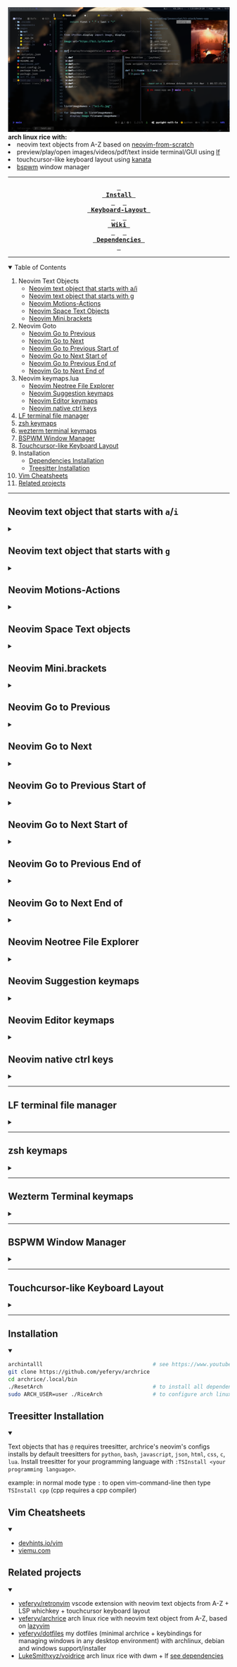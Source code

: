 <div align="center">
    <img src="screenshot.png" alt="screenshot">
    <div align="left">
    <b> arch linux rice with: </b>
    <li> neovim text objects from A-Z based on <a href="https://github.com/LunarVim/Neovim-from-scratch">neovim-from-scratch</a> </li>
    <li> preview/play/open images/videos/pdf/text inside terminal/GUI using <a href="https://github.com/gokcehan/lf">lf</a> </li>
    <li> touchcursor-like keyboard layout using <a href="https://github.com/jtroo/kanata">kanata</a> </li>
    <li> <a href="https://github.com/baskerville/bspwm">bspwm</a> window manager </li>
    </div>

---

**[<kbd> <br> Install <br> </kbd>][Install]** 
**[<kbd> <br> Keyboard-Layout <br> </kbd>][Keyboard-Layout]** 
**[<kbd> <br> Wiki <br> </kbd>][Wiki]** 
**[<kbd> <br> Dependencies <br> </kbd>][Dependencies]**

[Install]: #installation
[Keyboard-Layout]: #touchcursor-like-keyboard-layout
[Wiki]: https://github.com/YeferYV/archrice/wiki
[Dependencies]: https://github.com/YeferYV/archrice/wiki/dependencies

</div>

---

<details open><summary>Table of Contents</summary>

1. Neovim Text Objects
   - [Neovim text object that starts with a/i](#neovim-text-object-that-starts-with-ai)
   - [Neovim text object that starts with g](#neovim-text-object-that-starts-with-g)
   - [Neovim Motions-Actions](#neovim-motions-actions)
   - [Neovim Space Text Objects](#neovim-space-keymaps)
   - [Neovim Mini.brackets](#neovim-minibrackets)
2. Neovim Goto
   - [Neovim Go to Previous](#neovim-go-to-previous)
   - [Neovim Go to Next](#neovim-go-to-next)
   - [Neovim Go to Previous Start of](#neovim-go-to-previous-start-of)
   - [Neovim Go to Next Start of](#neovim-go-to-next-start-of)
   - [Neovim Go to Previous End of](#neovim-go-to-previous-end-of)
   - [Neovim Go to Next End of](#neovim-go-to-next-end-of)
3. Neovim keymaps.lua
   - [Neovim Neotree File Explorer](#neovim-neotree-file-explorer)
   - [Neovim Suggestion keymaps](#neovim-suggestion-keymaps)
   - [Neovim Editor keymaps](#neovim-editor-keymaps)
   - [Neovim native ctrl keys](#neovim-native-ctrl-keys)
4. [LF terminal file manager](#lf-terminal-file-manager)
5. [zsh keymaps](#zsh-keymaps)
6. [wezterm terminal keymaps](#wezterm-terminal-keymaps)
7. [BSPWM Window Manager](#bspwm-window-manager)
8. [Touchcursor-like Keyboard Layout](#touchcursor-like-keyboard-layout)
9. Installation
   - [Dependencies Installation](#dependencies-installation)
   - [Treesitter Installation](#treesitter-installation)
10. [Vim Cheatsheets](#vim-cheatsheets)
11. [Related projects](#related-projects)

</details>

---

## Neovim text object that starts with `a`/`i`

<details><summary></summary>

|          default keymaps           | repeater key | finds and autojumps? | textobject             | description                                                                               | inner / outer                                                                 |
| :--------------------------------: | :----------: | :------------------: | :--------------------- | :---------------------------------------------------------------------------------------- | :---------------------------------------------------------------------------- |
|             `ia`, `aa`             |     `.`      |         yes          | \_function_args        | whole argument/parameter of a function                                                    | outer includes braces                                                         |
|             `iA`, `aA`             |     `.`      |         yes          | @Asignment             | inner: left side of asignment without including type                                      | outer includes left and right side                                            |
|             `ib`, `ab`             |     `.`      |         yes          | \_Braces               | inside of () [] {}                                                                        | outer includes braces                                                         |
|             `iB`, `aB`             |     `.`      |                      | @Block                 | code block (inside of a function, loop, ...)                                              | outer includes line above                                                     |
|             `ic`, `ac`             |     `.`      |                      | word-column            | visual block for words                                                                    | outer includes spaces                                                         |
|             `iC`, `aC`             |     `.`      |                      | WORD-column            | visual block for WORDS                                                                    | outer includes spaces                                                         |
|             `id`, `ad`             |     `.`      |                      | greedyOuterIndentation | outer indentation, expanded to blank lines; useful to get functions with annotations      | outer includes a blank, like `ap`/`ip`                                        |
|             `ie`, `ae`             |     `.`      |                      | nearEoL                | from cursor position to end of line, minus one character                                  | outer includes from start of line (line wise)                                 |
|             `if`, `af`             |     `.`      |         yes          | \_function_call        | like `function args` but only when a function is called                                   | outer includes the function called                                            |
|             `iF`, `aF`             |     `.`      |         yes          | @Function              | inside of a function without leading comments                                             | outer includes function declaration                                           |
|             `ig`, `ag`             |     `.`      |         yes          | @Comment               | line comment                                                                              | outer many times same as inner                                                |
|             `iG`, `aG`             |     `.`      |         yes          | @Conditional           | inside conditional without blanklines                                                     | outer includes the start of a condition                                       |
|             `ih`, `ah`             |     `.`      |         yes          | \_htmlAttribute        | attribute in html/xml like `href="foobar.com"`                                            | inner is only the value inside the quotes trailing comma and space            |
|             `ii`, `ai`             |     `.`      |                      | indentation_noblanks   | surrounding lines with same or higher indentation delimited by blanklines                 | outer includes line above                                                     |
|             `iI`, `aI`             |     `.`      |                      | indentation            | surrounding lines with same or higher indentation                                         | outer includes line above and below                                           |
|             `ij`, `aj`             |     `.`      |         yes          | cssSelector            | class in CSS like `.my-class`                                                             | outer includes trailing comma and space                                       |
|             `ik`, `ak`             |     `.`      |         yes          | \_key                  | key of key-value pair, or left side of a assignment                                       | outer includes spaces                                                         |
|             `il`, `al`             |     `.`      |         yes          | +Last                  | go to last mini.ai text-object (which start with @ or \_)                                 | requires `i`/`a` example `vilk`                                               |
|             `iL`, `aL`             |     `.`      |         yes          | @Loop                  | inside `while` or `for` clauses                                                           | outer includes blankline + comments + line above                              |
|             `im`, `am`             |     `.`      |         yes          | chainMember            | field with the full call, like `.encode(param)`                                           | outer includes the leading `.` (or `:`)                                       |
|             `iM`, `aM`             |     `.`      |         yes          | mdFencedCodeBlock      | markdown fenced code (enclosed by three backticks)                                        | outer includes the enclosing backticks                                        |
|             `in`, `an`             |     `.`      |         yes          | \_number               | numbers, similar to `<C-a>`                                                               | inner: only pure digits, outer: number including minus sign and decimal point |
|             `iN`, `aN`             |     `.`      |         yes          | +Next                  | go to Next mini.ai text-object (which start with @ or \_)                                 | requires `i`/`a` example `viNk`                                               |
|             `io`, `ao`             |     `.`      |         yes          | \_whitespaces          | whitespace beetween characters                                                            | outer includes surroundings                                                   |
|             `ip`, `ap`             |     `.`      |                      | \_paragraph            | blanklines can also be treat as paragraphs when focused on a blankline                    | outer includes below lines                                                    |
|             `iP`, `aP`             |     `.`      |         yes          | @Parameter             | parameters of a function (`>,` or `<,` to interchange)                                    | outer includes commas + spaces                                                |
|             `iq`, `aq`             |     `.`      |         yes          | @Call                  | like `function call` but treesitter aware                                                 | outer includes the function called                                            |
|             `iQ`, `aQ`             |     `.`      |         yes          | @Class                 | inside of a class                                                                         | outer includes class declaration                                              |
|             `ir`, `ar`             |     `.`      |                      | restOfIndentation      | lines down with same or higher indentation                                                | outer: restOfParagraph                                                        |
|             `iR`, `aR`             |     `.`      |         yes          | @Return                | inside of a Return clause                                                                 | outer includes the `return                                                    |
|             `is`, `as`             |     `.`      |                      | \_sentence             | inside mini.ai text object (todo: overwrite it with the original sentence textobj)        | outer line wise                                                               |
|             `iS`, `aS`             |     `.`      |                      | subword                | like `iw`, but treating `-`, `_`, and `.` as word delimiters _and_ only part of camelCase | outer includes trailing `_`,`-`, or space                                     |
|             `it`, `at`             |     `.`      |         yes          | \_tag                  | inside of a html/jsx tag                                                                  | outer includes openning and closing tags                                      |
|             `iu`, `au`             |     `.`      |         yes          | \_quotes               | inside of `` '' ""                                                                        | outer includes openning and closing quotes                                    |
|             `iU`, `aU`             |     `.`      |         yes          | pyTripleQuotes         | python strings surrounded by three quotes (regular or f-string)                           | inner excludes the `"""` or `'''`                                             |
|             `iv`, `av`             |     `.`      |         yes          | \_value                | value of key-value pair, or right side of a assignment                                    | outer includes trailing commas or semicolons or spaces                        |
|             `iw`, `aw`             |     `.`      |                      | \_word                 | from cursor to end of word (delimited by punctuation or space)                            | outer includes start of word                                                  |
|             `iW`, `aW`             |     `.`      |                      | \_WORD                 | from cursor to end of WORD (includes punctuation)                                         | outer includes start of word                                                  |
|             `ix`, `ax`             |     `.`      |         yes          | \_Hex                  | hexadecimal number or color                                                               | outer includes hash `#`                                                       |
|             `iy`, `ay`             |     `.`      |                      | same_indent            | surrounding lines with only same indentation (delimited by blankspaces)                   | outer includes blankspaces                                                    |
|             `iz`, `az`             |     `.`      |                      | fold                   | inside folds without line above neither below                                             | outer includes line above andd below                                          |
|             `iZ`, `aZ`             |     `.`      |         yes          | closedFold             | closed fold                                                                               | outer includes one line after the last folded line                            |
|             `i=`, `a=`             |     `.`      |         yes          | @Assignment.rhs-lhs    | assignmentt right and left without type keyword neither semicolons                        | inner: left assignment, outer: right assignment                               |
|             `i#`, `a#`             |     `.`      |         yes          | @Number                | like `_number` but treesitter aware                                                       | inner and outer are the same (only pure digits)                               |
|             `i?`, `a?`             |     `.`      |         yes          | \_Prompt               | will ask you for enter the delimiters of a text object (useful for dot repeteability)     | outer includes surroundings                                                   |
|       `i(`, `i)`, `a(`, `a)`       |     `.`      |         yes          | `(` or `)`             | inside `()`                                                                               | outer includes surroundings                                                   |
|       `i[`, `i]`, `a[`, `a]`       |     `.`      |         yes          | `[` or `]`             | inside `[]`                                                                               | outer includes surroundings                                                   |
|       `i{`, `i}`, `a{`, `a}`       |     `.`      |         yes          | `{` or `}`             | inside `{}`                                                                               | outer includes surroundings                                                   |
|       `i<`, `i>`, `a<`, `a>`       |     `.`      |         yes          | `<` or `>`             | inside `<>`                                                                               | outer includes surroundings                                                   |
|              i\`, a\`              |     `.`      |         yes          | apostrophe             | inside ``                                                                                 | outer includes surroundings                                                   |
|             `i'`, `a'`             |     `.`      |         yes          | `'`                    | inside `''`                                                                               | outer includes surroundings                                                   |
|             `i"`, `a"`             |     `.`      |         yes          | `"`                    | inside `""`                                                                               | outer includes surroundings                                                   |
|             `i.`, `a.`             |     `.`      |         yes          | `.`                    | inside `..`                                                                               | outer includes surroundings                                                   |
|             `i,`, `a,`             |     `.`      |         yes          | `,`                    | inside `,,`                                                                               | outer includes surroundings                                                   |
|             `i;`, `a;`             |     `.`      |         yes          | `;`                    | inside `;;`                                                                               | outer includes surroundings                                                   |
|             `i-`, `a-`             |     `.`      |         yes          | `-`                    | inside `--`                                                                               | outer includes surroundings                                                   |
|             `i_`, `a_`             |     `.`      |         yes          | `_`                    | inside `__`                                                                               | outer includes surroundings                                                   |
|             `i/`, `a/`             |     `.`      |         yes          | `/`                    | inside `//`                                                                               | outer includes surroundings                                                   |
|            `i\|`, `a\|`            |     `.`      |         yes          | `\|`                   | inside `\|\|`                                                                             | outer includes surroundings                                                   |
|             `i&`, `a&`             |     `.`      |         yes          | `&`                    | inside `&&`                                                                               | outer includes surroundings                                                   |
| `i<punctuation>`, `a<punctuation>` |     `.`      |         yes          | `<punctuation>`        | inside `<punctuation><punctuation>`                                                       | outer includes surroundings                                                   |

</details>

## Neovim text object that starts with `g`

<details><summary></summary>

|    keymap    |  mode   |      repeater key      | textobject                                                    | normal mode                       | operating-pending mode   | visual mode                  | examples in normal mode                                                          |
| :----------: | :-----: | :--------------------: | :------------------------------------------------------------ | :-------------------------------- | :----------------------- | :--------------------------- | :------------------------------------------------------------------------------- |
| `g{` or `g}` | `o`,`x` |                        | braces linewise                                               |                                   | will find and jump       | will find and jump           | `vg{` will select inside braces linewise                                         |
| `g[` or `g]` | `o`,`x` |                        | cursor to Left/right Around (only textobj with `@`,`_`)       |                                   | followed by operator     | uses selected region         | `vg]u` will select until quotation                                               |
|     `g<`     | `n`,`x` |          `.`           | goto StarOf textobj                                           | followed by operator              |                          | selects from cursor position | `vg>iu` will select until end of quotation                                       |
|     `g>`     | `n`,`x` |          `.`           | goto EndOf textobj                                            | followed by operator              |                          | selects form cursor position | `vg<iu` will select until start of quotation                                     |
|     `ga`     | `n`,`x` |                        | align                                                         | followed by operator              |                          | uses selected region         | `vipga=` will align a paragraph by `=`                                           |
|     `gA`     | `n`,`x` |                        | preview align (escape to cancel, enter to accept)             | followed by operator              |                          | uses selected region         | `vipgA=` will align a paraghaph by `=`                                           |
|     `gb`     | `n`,`x` |          `.`           | add virtual cursor (select and find)                          | selects word under cursor         |                          | uses selected word           | `gbgb` will select 2 same words                                                  |
|     `gB`     | `n`,`x` |          `.`           | add virtual cursor (find selected)                            | selects last search               |                          | uses selected word           | `gBgB` will select last search (2 matches)                                       |
|     `gc`     | `o`,`x` |          `.`           | Block comment                                                 |                                   | will find and jump       | will find and jump           | `vgc` will find and select a block of comment                                    |
|     `gC`     | `o`,`x` |          `.`           | Rest of comment                                               |                                   | won't jump               | uses selection               | `vgc` will select from cursor position until the end of block of comment         |
|     `gd`     | `o`,`x` |          `.`           | Diagnostic                                                    |                                   | will find and jump       | will find and jump           | `vgd` will select the error                                                      |
|     `ge`     | `o`,`x` |                        | Previous end of word                                          |                                   | uses cursor position     | uses selection               | `vge` will select from cursor position until previous end of word                |
|     `gE`     | `o`,`x` |                        | Previous end of WORD ('WORD' omits punctuation )              |                                   | uses cursor position     | uses selection               | `vge` will select from cursor position until previous end of WORD                |
|     `gf`     | `o`,`x` |          `.`           | Next find                                                     |                                   | will find and jump       | uses selection               | `cgf???` will replace last search with `???` forwardly                           |
|     `gF`     | `o`,`x` |          `.`           | Prev find                                                     |                                   | will find and jump       | uses selection               | `cgF???` will replace last search with `???` backwardly                          |
|     `gg`     | `o`,`x` |          `.`           | First line                                                    |                                   | uses cursor position     | uses selection               | `vgg` will select until first line                                               |
|     `gh`     | `o`,`x` |          `.`           | Git hunk                                                      |                                   | won't jump               | relesects                    | `vgh` will select modified code                                                  |
|     `gi`     | `n`,`x` |                        | Goto Insert                                                   | will find and jump                |                          | uses selection               | `vgi` will select until last insertion                                           |
|     `gI`     | `o`,`x` |                        | select reference (under cursor)                               |                                   | select word under cursor | reselects                    | `vgI` will select word undercursor                                               |
|     `gj`     | `o`,`x` |          `.`           | GoDown when wrapped                                           |                                   | uses cursor position     | uses selection               | `vgj` will select one line down                                                  |
|     `gk`     | `o`,`x` |          `.`           | GoUp when wrapped                                             |                                   | uses cursor position     | uses selection               | `vgj` will select one line up                                                    |
|     `gK`     | `o`,`x` |          `.`           | column down until indent or shorter line                      |                                   | won't jump               | uses selection               | `vgK` will select column from cursor position until indent or shorter line       |
|     `gl`     | `o`,`x` |                        | Jump toLastChange                                             |                                   | won't jump               | uses selection               | `vgl` will select from cursor position until last change                         |
|     `gL`     | `o`,`x` |          `.`           | Url                                                           |                                   | will find and jump       | relesects                    | `vgL` will select url                                                            |
|     `gm`     | `o`,`x` |                        | Last change                                                   |                                   | won't jump               | reselects                    | `vgm` will select last change                                                    |
|     `gn`     | `o`,`x` | `;`forward `,`backward | +goto next (only textobj with `@`,`_`)                        |                                   | followed by operator     | uses selection               | `vgniu` will select from cursor position until next quotation                    |
|     `go`     | `n`,`x` |          `.`           | add virtual cursor down                                       | selects word under cursor         |                          | uses selected word           | `gogo` will select word and go down then select word and go down                 |
|     `gO`     | `n`,`x` |          `.`           | add virtual cursor up                                         | selects word under cursor         |                          | uses selected word           | `gOgO` will select word and go up then select word and go up                     |
|     `gp`     | `o`,`x` | `;`forward `,`backward | +goto previous (only textobj with `@`,`_`)                    |                                   | followed by operator     | uses selection               | `vgpiu` will select from cursor position until previous quotation                |
|     `gq`     | `n`,`x` |          `.`           | Split/Join comments/lines 80chars(todo: not working)          | requires a operator               |                          | applies to selection         | `vipgq` will split/join a paragraph limited by 80 characters                     |
|     `gr`     | `o`,`x` |          `.`           | RestOfWindow                                                  |                                   | uses cursor position     | uses selection               | `vgr` will select from the cursorline to the last line in the window             |
|     `gR`     | `o`,`x` |          `.`           | VisibleWindow                                                 |                                   | uses cursor position     | uses selection               | `vgR` will select all lines visible in the current window                        |
|     `gs`     | `n`,`x` |          `.`           | Surround (followed by a=add, d=delete, r=replace)             | followed by operator (only add)   |                          | uses selection (only add)    | `viwgsa"` will add `"` to word, `gsd"` will delete `"`, `gsr"'` will replace `"` |
|     `gS`     | `n`,`x` |          `.`           | Join/Split lines inside braces                                | will toggle inside `{}`,`[]`,`()` |                          | followed by operator         | `vipgS` will join selected lines in one line                                     |
|     `gt`     | `o`,`x` |                        | toNextQuotationMark                                           |                                   | uses cursor position     | uses selection               | `vigt` will select from cursor to next closing `'`, `"`, or `` ` ``              |
|     `gT`     | `o`,`x` |                        | toNextClosingBracket                                          |                                   | uses cursor position     | uses selection               | `vigT` will select from cursor to next closing `]`, `)`, or `}`                  |
|     `gu`     | `n`,`x` |          `.`           | to lowercase                                                  | requires a operator               |                          | applies to selection         | `vipgu` will lowercase a paragraph                                               |
|     `gU`     | `n`,`x` |          `.`           | to Uppercase                                                  | requires a operator               |                          | applies to selection         | `vipgU` will uppercase a paragraph                                               |
|     `gv`     | `n`,`x` |                        | last selected                                                 | will find and jump                |                          | reselects                    | `vgv` will select last selection                                                 |
|     `gw`     | `n`,`x` |          `.`           | Split/Join comments/lines 80chars (preserves cursor position) | requires a operator               |                          | applies to selection         | `vipgw` will split/join a paragraph limited by 80 characters                     |
|     `gW`     | `n`,`x` |                        | word-column multicursor                                       | selects from cursor position      |                          | selects from cursor position | `gW` will select words until blankline                                           |
|     `gx`     | `n`,`x` |          `.`           | Blackhole register                                            | followed by operator              |                          | deletes selection            | `vipgx` will delete a paragraph without copying                                  |
|     `gX`     | `n`,`x` |          `.`           | Blackhole linewise                                            | operator not required             |                          | deletes line                 | `gX` will delete line                                                            |
|     `gy`     | `n`,`x` |          `.`           | replace with register                                         | followed by operator              |                          | applies to selection         | `viwgy` will replace word with register (yanked text)                            |
|     `gY`     | `n`,`x` |          `.`           | exchange text                                                 | followed by operator              |                          | uses selection               | `viwgY` will exchange word with another `viwgY`                                  |
|     `gz`     | `n`,`x` |          `.`           | sort                                                          | followed by operator              |                          | uses selection               | `vipgz` will sort paragraph                                                      |
|     `g+`     | `n`,`x` |          `.`           | Increment number                                              | selects number under cursor       |                          | uses selected number         | `10g+` will increment by 10                                                      |
|     `g-`     | `n`,`x` |          `.`           | Decrement number                                              | selects number under cursor       |                          | uses selected number         | `g-` will decrement by 1                                                         |
|   `g<Up>`    | `n`,`x` |                        | Numbers ascending                                             | selects number under cursor       |                          | uses selected number         | `g<Up>` will increase selected numbers ascendingly                               |
|  `g<Down>`   | `n`,`x` |                        | Numbers descending                                            | selects number under cursor       |                          | uses selected number         | `g<Down>` will decrease selected numbers descendingly                            |
|     `=`      | `n`,`x` |          `.`           | autoindent                                                    | followed by operator              |                          | uses selection               | `vip=` autoindents paragraph                                                     |
|     `>`      | `n`,`x` |          `.`           | indent right                                                  | followed by operator              |                          | uses selection               | `vip>` indents to right a paragraph                                              |
|     `<`      | `n`,`x` |          `.`           | indent left                                                   | followed by operator              |                          | uses selection               | `vip<` indents to left a paragraph                                               |

</details>

## Neovim Motions-Actions

<details><summary></summary>

| Keymap |  Mode   | Description                                              |      repeater key      | requires operator? | example when in normal mode                              |
| :----: | :-----: | :------------------------------------------------------- | :--------------------: | :----------------: | :------------------------------------------------------- |
|  `g[`  | `n`,`x` | +Cursor to Left Around (only textobj with `@`,`_`)       |                        |        yes         | `g]u` go to end to quotation                             |
|  `g]`  | `n`,`x` | +Cursor to Rigth Around (only textobj with `@`,`_`)      |                        |        yes         | `g[u` go to start of quotation                           |
|  `g<`  | `n`,`x` | +goto StarOf textobj                                     |          `.`           |        yes         | `g<iu` go to start of quotation                          |
|  `g>`  | `n`,`x` | +goto EndOf textobj                                      |          `.`           |        yes         | `g>iu` go to end of quotation                            |
|  `g,`  |   `n`   | go forward in `:changes`                                 |                        |                    |                                                          |
|  `g;`  |   `n`   | go backward in `:changes`                                |                        |                    |                                                          |
|  `ga`  | `n`,`x` | +align                                                   |          `.`           |        yes         | `gaip=` will align a paragraph by `=`                    |
|  `gA`  | `n`,`x` | +preview align (escape to cancel, enter to accept)       |          `.`           |        yes         | `gAip=` will align a paragraph by `=`                    |
|  `gb`  | `n`,`x` | add virtual cursor (select and find)                     |          `.`           |                    |                                                          |
|  `gB`  | `n`,`x` | add virtual cursor (find selected)                       |          `.`           |                    |                                                          |
|  `gc`  | `n`,`x` | +comment                                                 |          `.`           |        yes         | `gcip` comment a paragraph                               |
|  `gd`  |   `n`   | goto definition                                          |                        |                    |                                                          |
|  `ge`  | `n`,`x` | goto previous endOfWord                                  |                        |                    |                                                          |
|  `gE`  | `n`,`x` | goto previous endOfWord                                  |                        |                    |                                                          |
|  `gf`  |   `n`   | goto file under cursor                                   |                        |                    |                                                          |
|  `gg`  | `n`,`x` | goto first line                                          |                        |                    |                                                          |
|  `gh`  |   `n`   | paste LastSearch register                                |          `.`           |                    |                                                          |
|  `gi`  | `n`,`x` | goto insert                                              |                        |                    |                                                          |
|  `gI`  | `n`,`x` | select reference (under cursor)                          |                        |                    |                                                          |
|  `gj`  | `n`,`x` | goto Down (when wrapped)                                 |                        |                    |                                                          |
|  `gJ`  | `n`,`x` | Join below Line                                          |          `.`           |                    |                                                          |
|  `gk`  | `n`,`x` | goto Up (when wrapped)                                   |                        |                    |                                                          |
|  `gl`  | `n`,`x` | goto last change                                         |                        |                    |                                                          |
|  `gm`  |   `n`   | goto mid window                                          |                        |                    |                                                          |
|  `gM`  | `n`,`x` | goto mid line                                            |                        |                    |                                                          |
|  `gn`  | `n`,`x` | +goto next (only textobj with `@`,`_`)                   | `;`forward `,`backward |        yes         | `gniu` go to next quotation                              |
|  `go`  | `n`,`x` | add virtual cursor down (tab to extend/cursor mode)      |          `.`           |                    |                                                          |
|  `gO`  | `n`,`x` | add virtual cursor up (tab to extend/cursor mode)        |          `.`           |                    |                                                          |
|  `gp`  | `n`,`x` | +goto previous (only textobj with `@`,`_`)               | `;`forward `,`backward |        yes         | `gpiu` go to previous quotation                          |
|  `gq`  | `n`,`x` | +SplitJoin comment/lines 80chars (overrited by LSP)      |          `.`           |        yes         | `gqip` split/join a paragraph by 80 characters           |
|  `gr`  |   `n`   | Redo register (dot to paste forward)                     |          `.`           |                    |                                                          |
|  `gR`  |   `n`   | Redo register (dot to paste backward)                    |          `.`           |                    |                                                          |
|  `gs`  | `n`,`x` | +Surround (followed by a=add, d=delete, r=replace)       |          `.`           |        yes         | `gsaiw"` add `"`, `gsd"` delete `"`, `gsr"'` replace `"` |
|  `gS`  | `n`,`x` | SplitJoin args                                           |          `.`           |                    |                                                          |
|  `gt`  |   `n`   | goto next tab                                            |                        |                    |                                                          |
|  `gT`  |   `n`   | goto prev tab                                            |                        |                    |                                                          |
|  `gu`  | `n`,`x` | +toLowercase                                             |          `.`           |        yes         | `guip` lowercase a paragraph                             |
|  `gU`  | `n`,`x` | +toUppercase                                             |          `.`           |        yes         | `gUip` uppercase a paragraph                             |
|  `gv`  | `n`,`x` | last selected                                            |                        |                    |                                                          |
|  `gw`  | `n`,`x` | +SplitJoin coments/lines 80chars (keeps cursor position) |          `.`           |        yes         | `gwip` split/join a paragraph by 80 characters           |
|  `gW`  | `n`,`x` | word-column multicursor                                  |                        |                    |                                                          |
|  `gx`  | `n`,`x` | +Blackhole register                                      |          `.`           |        yes         | `gxip` delete a paragraph without copying                |
|  `gX`  | `n`,`x` | Blackhole linewise                                       |          `.`           |        yes         | `gX` delete line                                         |
|  `gy`  | `n`,`x` | +replace with register                                   |          `.`           |        yes         | `gyiw` replace word with register (yanked text)          |
|  `gY`  | `n`,`x` | +exchange text                                           |          `.`           |        yes         | `gYiw` exchange word with another `gYiw`                 |
|  `gz`  | `n`,`x` | +sort                                                    |          `.`           |        yes         | `gzip` sort paragraph                                    |
|  `g+`  | `n`,`x` | Increment number                                         |          `.`           |        yes         | `10g+` increment by 10                                   |
|  `g-`  | `n`,`x` | Decrement number                                         |          `.`           |        yes         | `g-` decrement by 1                                      |
|  `=`   | `n`,`x` | +autoindent                                              |          `.`           |        yes         | `=ip` autoindents paragraph                              |
|  `>`   | `n`,`x` | +indent right                                            |          `.`           |        yes         | `>ip` indents to right a paragraph                       |
|  `<`   | `n`,`x` | +indent left                                             |          `.`           |        yes         | `<ip` indents to left a paragraph                        |
|  `$`   | `n`,`x` | End of line                                              |                        |                    |                                                          |
|  `%`   | `n`,`x` | Matching character: '()', '{}', '[]'                     |                        |                    |                                                          |
|  `0`   | `n`,`x` | Start of line                                            |                        |                    |                                                          |
|  `^`   | `n`,`x` | Start of line (non-blank)                                |                        |                    |                                                          |
|  `[[`  | `n`,`x` | Previous class                                           |                        |                    |                                                          |
|  `]]`  | `n`,`x` | Next class                                               |                        |                    |                                                          |
|  `{`   | `n`,`x` | Previous empty line                                      |                        |                    |                                                          |
|  `}`   | `n`,`x` | Next empty line                                          |                        |                    |                                                          |
| `<CR>` | `n`,`x` | Continue Last Flash search                               |                        |                    |                                                          |
|  `b`   | `n`,`x` | Previous word                                            |                        |                    |                                                          |
|  `e`   | `n`,`x` | Next end of word                                         |                        |                    |                                                          |
|  `f`   | `n`,`x` | Move to next char                                        |          `f`           |                    |                                                          |
|  `F`   | `n`,`x` | Move to previous char                                    |          `F`           |                    |                                                          |
|  `G`   | `n`,`x` | Last line                                                |                        |                    |                                                          |
|  `R`   | `n`,`x` | Treesitter Flash Search                                  |                        |                    |                                                          |
|  `s`   | `n`,`x` | Flash                                                    |         `<CR>`         |                    |                                                          |
|  `S`   | `n`,`x` | Flash Treesitter                                         |                        |                    |                                                          |
|  `t`   | `n`,`x` | Move before next char                                    |                        |                    |                                                          |
|  `T`   | `n`,`x` | Move before previous char                                |                        |                    |                                                          |
|  `U`   |   `n`   | repeat :normal <keys>                                    |                        |                    |                                                          |
|  `w`   | `n`,`x` | Next word                                                |                        |                    |                                                          |
|  `W`   | `n`,`x` | Next WORD                                                |                        |                    |                                                          |
|  `Y`   | `n`,`x` | Yank until end of line                                   |                        |                    |                                                          |

</details>

## Neovim Space Text objects

<details><summary></summary>

|       Keymap       |    Mode     | Description                                |                                                    repeater key                                                    |
| :----------------: | :---------: | :----------------------------------------- | :----------------------------------------------------------------------------------------------------------------: |
|     `<space>`      |     `n`     | show whichkey menu                         | `.` [supported `WhichkeyRepeat`](https://github.com/YeferYV/archrice/blob/main/.config/nvim/lua/user/whichkey.lua) |
| `<space><space>f`  | `n`,`x`,`o` | ColumnMove_f                               |                                               `;`forward `,`backward                                               |
| `<space><space>t`  | `n`,`x`,`o` | ColumnMove_t                               |                                               `;`forward `,`backward                                               |
| `<space><space>F`  | `n`,`x`,`o` | ColumnMove_F                               |                                               `;`forward `,`backward                                               |
| `<space><space>T`  | `n`,`x`,`o` | ColumnMove_T                               |                                               `;`forward `,`backward                                               |
| `<space><space>;`  | `n`,`x`,`o` | Next ColumnMove\_;                         |                                               `;`forward `,`backward                                               |
| `<space><space>,`  | `n`,`x`,`o` | Prev ColumnMove\_,                         |                                               `;`forward `,`backward                                               |
| `<space><space>a`  | `n`,`x`,`o` | End Indent with_blankline                  |                                               `;`forward `,`backward                                               |
| `<space><space>i`  | `n`,`x`,`o` | Start Indent with_blankline                |                                               `;`forward `,`backward                                               |
| `<space><space>A`  | `n`,`x`,`o` | End Indent skip_blankline                  |                                               `;`forward `,`backward                                               |
| `<space><space>I`  | `n`,`x`,`o` | Start Indent skip_blankline                |                                               `;`forward `,`backward                                               |
| `<space><space>w`  | `n`,`x`,`o` | Next ColumnMove_w                          |                                               `;`forward `,`backward                                               |
| `<space><space>b`  | `n`,`x`,`o` | Prev ColumnMove_b                          |                                               `;`forward `,`backward                                               |
| `<space><space>e`  | `n`,`x`,`o` | Next ColumnMove_e                          |                                               `;`forward `,`backward                                               |
| `<space><space>ge` | `n`,`x`,`o` | Prev ColumnMove_ge                         |                                               `;`forward `,`backward                                               |
| `<space><space>W`  | `n`,`x`,`o` | Next ColumnMove_W                          |                                               `;`forward `,`backward                                               |
| `<space><space>B`  | `n`,`x`,`o` | Prev ColumnMove_B                          |                                               `;`forward `,`backward                                               |
| `<space><space>E`  | `n`,`x`,`o` | Next ColumnMove_E                          |                                               `;`forward `,`backward                                               |
| `<space><space>gE` | `n`,`x`,`o` | Prev ColumnMove_gE                         |                                               `;`forward `,`backward                                               |
| `<space><space>}`  | `n`,`x`,`o` | Next Blankline                             |                                               `;`forward `,`backward                                               |
| `<space><space>{`  | `n`,`x`,`o` | Prev Blankline                             |                                               `;`forward `,`backward                                               |
| `<space><space>)`  | `n`,`x`,`o` | Next Paragraph                             |                                               `;`forward `,`backward                                               |
| `<space><space>(`  | `n`,`x`,`o` | Prev Paragraph                             |                                               `;`forward `,`backward                                               |
| `<space><space>]`  | `n`,`x`,`o` | End Fold                                   |                                               `;`forward `,`backward                                               |
| `<space><space>[`  | `n`,`x`,`o` | Start Fold                                 |                                               `;`forward `,`backward                                               |
| `<space><space>+`  | `n`,`x`,`o` | next startline                             |                                               `;`forward `,`backward                                               |
| `<space><space>-`  | `n`,`x`,`o` | Prev StartLine                             |                                               `;`forward `,`backward                                               |
| `<space><space>p`  |   `n`,`x`   | Paste after (secondary clipboard)          |                                                        `.`                                                         |
| `<space><space>P`  |   `n`,`x`   | Paste before (secondary clipboard)         |                                                        `.`                                                         |
| `<space><space>y`  |   `n`,`x`   | Yank (secondary clipboard)                 |                                                                                                                    |
| `<space><space>Y`  |   `n`,`x`   | Yank until EndOfLine (secondary clipboard) |                                                                                                                    |

</details>

## Neovim Mini.brackets

<details><summary></summary>

|       keymap        |    mode     | description                     |
| :-----------------: | :---------: | :------------------------------ |
| `[b`/`]b`/`[B`/`]B` | `n`,`o`,`x` | prev/next/first/last buffer     |
| `[c`/`]c`/`[C`/`]C` | `n`,`o`,`x` | prev/next/first/last comment    |
| `[x`/`]x`/`[X`/`]X` | `n`,`o`,`x` | prev/next/first/last conflict   |
| `[d`/`]d`/`[D`/`]D` | `n`,`o`,`x` | prev/next/first/last diagnostic |
| `[f`/`]f`/`[F`/`]F` | `n`,`o`,`x` | prev/next/first/last file       |
| `[i`/`]i`/`[I`/`]I` | `n`,`o`,`x` | prev/next/first/last indent     |
| `[j`/`]j`/`[J`/`]J` | `n`,`o`,`x` | prev/next/first/last jump       |
| `[l`/`]l`/`[L`/`]L` | `n`,`o`,`x` | prev/next/first/last location   |
| `[o`/`]o`/`[O`/`]O` | `n`,`o`,`x` | prev/next/first/last oldfile    |
| `[q`/`]q`/`[Q`/`]Q` | `n`,`o`,`x` | prev/next/first/last quickfix   |
| `[t`/`]t`/`[T`/`]T` | `n`,`o`,`x` | prev/next/first/last treesitter |
| `[u`/`]u`/`[U`/`]U` | `n`,`o`,`x` | prev/next/first/last undo       |
| `[w`/`]w`/`[W`/`]W` | `n`,`o`,`x` | prev/next/first/last window     |
| `[y`/`]y`/`[Y`/`]Y` | `n`,`o`,`x` | prev/next/first/last yank       |

</details>

## Neovim Go to Previous

<details><summary></summary>

| Keymap |    Mode     | Description                  |      repeater key      |
| :----: | :---------: | :--------------------------- | :--------------------: |
| `gpc`  | `n`,`o`,`x` | go to previous comment       | `;`forward `,`backward |
| `gpd`  | `n`,`o`,`x` | go to previous diagnostic    | `;`forward `,`backward |
| `gph`  | `n`,`o`,`x` | go to previous git hunk      | `;`forward `,`backward |
| `gpiy` | `n`,`o`,`x` | go to previous same_indent   | `;`forward `,`backward |
| `gpr`  | `n`,`o`,`x` | go to previous reference     | `;`forward `,`backward |
| `gpz`  | `n`,`o`,`x` | go to previous start of fold | `;`forward `,`backward |
| `gpZ`  | `n`,`o`,`x` | go to previous start scope   | `;`forward `,`backward |

</details>

## Neovim Go to Next

<details><summary></summary>

| Keymap |    Mode     | Description              |      repeater key      |
| :----: | :---------: | :----------------------- | :--------------------: |
| `gnc`  | `n`,`o`,`x` | go to next comment       | `;`forward `,`backward |
| `gnd`  | `n`,`o`,`x` | go to next diagnostic    | `;`forward `,`backward |
| `gnh`  | `n`,`o`,`x` | go to next git hunk      | `;`forward `,`backward |
| `gniy` | `n`,`o`,`x` | go to next same_indent   | `;`forward `,`backward |
| `gnr`  | `n`,`o`,`x` | go to next reference     | `;`forward `,`backward |
| `gnz`  | `n`,`o`,`x` | go to next start of fold | `;`forward `,`backward |
| `gnZ`  | `n`,`o`,`x` | go to next start scope   | `;`forward `,`backward |

</details>

## Neovim Go to Previous Start of

<details><summary></summary>

| Keymap | Mode        | Description           | Repeater Key           |
| ------ | ----------- | --------------------- | ---------------------- |
| `gpaB` | `n`,`o`,`x` | @block.outer          | `;`forward `,`backward |
| `gpaq` | `n`,`o`,`x` | @call.outer           | `;`forward `,`backward |
| `gpaQ` | `n`,`o`,`x` | @class.outer          | `;`forward `,`backward |
| `gpag` | `n`,`o`,`x` | @comment.outer        | `;`forward `,`backward |
| `gpaG` | `n`,`o`,`x` | @conditional.outer    | `;`forward `,`backward |
| `gpaF` | `n`,`o`,`x` | @function.outer       | `;`forward `,`backward |
| `gpaL` | `n`,`o`,`x` | @loop.outer           | `;`forward `,`backward |
| `gpaP` | `n`,`o`,`x` | @parameter.outer      | `;`forward `,`backward |
| `gpaR` | `n`,`o`,`x` | @return.outer         | `;`forward `,`backward |
| `gpaA` | `n`,`o`,`x` | @assignment.outer     | `;`forward `,`backward |
| `gpa=` | `n`,`o`,`x` | @assignment.lhs       | `;`forward `,`backward |
| `gpa#` | `n`,`o`,`x` | @number.outer         | `;`forward `,`backward |
| `gpaf` | `n`,`o`,`x` | outer \_function      | `;`forward `,`backward |
| `gpah` | `n`,`o`,`x` | outer \_htmlAttribute | `;`forward `,`backward |
| `gpak` | `n`,`o`,`x` | outer \_key           | `;`forward `,`backward |
| `gpan` | `n`,`o`,`x` | outer \_number        | `;`forward `,`backward |
| `gpau` | `n`,`o`,`x` | outer \_quote         | `;`forward `,`backward |
| `gpax` | `n`,`o`,`x` | outer \_Hex           | `;`forward `,`backward |
| `gpz`  | `n`,`o`,`x` | Previous Start Fold   | `;`forward `,`backward |
| `gpZ`  | `n`,`o`,`x` | Prev scope            | `;`forward `,`backward |
| `gpiB` | `n`,`o`,`x` | @block.inner          | `;`forward `,`backward |
| `gpiq` | `n`,`o`,`x` | @call.inner           | `;`forward `,`backward |
| `gpiQ` | `n`,`o`,`x` | @class.inner          | `;`forward `,`backward |
| `gpig` | `n`,`o`,`x` | @comment.inner        | `;`forward `,`backward |
| `gpiG` | `n`,`o`,`x` | @conditional.inner    | `;`forward `,`backward |
| `gpiF` | `n`,`o`,`x` | @function.inner       | `;`forward `,`backward |
| `gpiL` | `n`,`o`,`x` | @loop.inner           | `;`forward `,`backward |
| `gpiP` | `n`,`o`,`x` | @parameter.inner      | `;`forward `,`backward |
| `gpiR` | `n`,`o`,`x` | @return.inner         | `;`forward `,`backward |
| `gpiA` | `n`,`o`,`x` | @assignment.inner     | `;`forward `,`backward |
| `gpi=` | `n`,`o`,`x` | @assignment.rhs       | `;`forward `,`backward |
| `gpi#` | `n`,`o`,`x` | @number.inner         | `;`forward `,`backward |
| `gpif` | `n`,`o`,`x` | inner \_function      | `;`forward `,`backward |
| `gpih` | `n`,`o`,`x` | inner \_htmlAttribute | `;`forward `,`backward |
| `gpik` | `n`,`o`,`x` | inner \_key           | `;`forward `,`backward |
| `gpin` | `n`,`o`,`x` | inner \_number        | `;`forward `,`backward |
| `gpiu` | `n`,`o`,`x` | inner \_quote         | `;`forward `,`backward |
| `gpix` | `n`,`o`,`x` | inner \_Hex           | `;`forward `,`backward |

</details>

## Neovim Go to Next Start of

<details><summary></summary>

| Keymap | Mode        | Description           | Repeater Key           |
| ------ | ----------- | --------------------- | ---------------------- |
| `gnaB` | `n`,`o`,`x` | @block.outer          | `;`forward `,`backward |
| `gnaq` | `n`,`o`,`x` | @call.outer           | `;`forward `,`backward |
| `gnaQ` | `n`,`o`,`x` | @class.outer          | `;`forward `,`backward |
| `gnag` | `n`,`o`,`x` | @comment.outer        | `;`forward `,`backward |
| `gnaG` | `n`,`o`,`x` | @conditional.outer    | `;`forward `,`backward |
| `gnaF` | `n`,`o`,`x` | @function.outer       | `;`forward `,`backward |
| `gnaL` | `n`,`o`,`x` | @loop.outer           | `;`forward `,`backward |
| `gnaP` | `n`,`o`,`x` | @parameter.outer      | `;`forward `,`backward |
| `gnaR` | `n`,`o`,`x` | @return.outer         | `;`forward `,`backward |
| `gnaA` | `n`,`o`,`x` | @assignment.outer     | `;`forward `,`backward |
| `gna=` | `n`,`o`,`x` | @assignment.lhs       | `;`forward `,`backward |
| `gna#` | `n`,`o`,`x` | @number.outer         | `;`forward `,`backward |
| `gnaf` | `n`,`o`,`x` | outer \_function      | `;`forward `,`backward |
| `gnah` | `n`,`o`,`x` | outer \_htmlAttribute | `;`forward `,`backward |
| `gnak` | `n`,`o`,`x` | outer \_key           | `;`forward `,`backward |
| `gnan` | `n`,`o`,`x` | outer \_number        | `;`forward `,`backward |
| `gnau` | `n`,`o`,`x` | outer \_quote         | `;`forward `,`backward |
| `gnax` | `n`,`o`,`x` | outer \_Hex           | `;`forward `,`backward |
| `gnz`  | `n`,`o`,`x` | Next Start Fold       | `;`forward `,`backward |
| `gnZ`  | `n`,`o`,`x` | Next scope            | `;`forward `,`backward |
| `gniB` | `n`,`o`,`x` | @block.inner          | `;`forward `,`backward |
| `gniq` | `n`,`o`,`x` | @call.inner           | `;`forward `,`backward |
| `gniQ` | `n`,`o`,`x` | @class.inner          | `;`forward `,`backward |
| `gnig` | `n`,`o`,`x` | @comment.inner        | `;`forward `,`backward |
| `gniG` | `n`,`o`,`x` | @conditional.inner    | `;`forward `,`backward |
| `gniF` | `n`,`o`,`x` | @function.inner       | `;`forward `,`backward |
| `gniL` | `n`,`o`,`x` | @loop.inner           | `;`forward `,`backward |
| `gniP` | `n`,`o`,`x` | @parameter.inner      | `;`forward `,`backward |
| `gniR` | `n`,`o`,`x` | @return.inner         | `;`forward `,`backward |
| `gniA` | `n`,`o`,`x` | @assignment.inner     | `;`forward `,`backward |
| `gni=` | `n`,`o`,`x` | @assignment.rhs       | `;`forward `,`backward |
| `gni#` | `n`,`o`,`x` | @number.inner         | `;`forward `,`backward |
| `gnif` | `n`,`o`,`x` | inner \_function      | `;`forward `,`backward |
| `gnih` | `n`,`o`,`x` | inner \_htmlAttribute | `;`forward `,`backward |
| `gnik` | `n`,`o`,`x` | inner \_key           | `;`forward `,`backward |
| `gnin` | `n`,`o`,`x` | inner \_number        | `;`forward `,`backward |
| `gniu` | `n`,`o`,`x` | inner \_quote         | `;`forward `,`backward |
| `gnix` | `n`,`o`,`x` | inner \_Hex           | `;`forward `,`backward |

</details>

## Neovim Go to Previous End of

<details><summary></summary>

| Keymap  | Mode        | Description           | Repeater Key           |
| ------- | ----------- | --------------------- | ---------------------- |
| `gpeaB` | `n`,`o`,`x` | @block.outer          | `;`forward `,`backward |
| `gpeaq` | `n`,`o`,`x` | @call.outer           | `;`forward `,`backward |
| `gpeaQ` | `n`,`o`,`x` | @class.outer          | `;`forward `,`backward |
| `gpeag` | `n`,`o`,`x` | @comment.outer        | `;`forward `,`backward |
| `gpeaG` | `n`,`o`,`x` | @conditional.outer    | `;`forward `,`backward |
| `gpeaF` | `n`,`o`,`x` | @function.outer       | `;`forward `,`backward |
| `gpeaL` | `n`,`o`,`x` | @loop.outer           | `;`forward `,`backward |
| `gpeaP` | `n`,`o`,`x` | @parameter.outer      | `;`forward `,`backward |
| `gpeaR` | `n`,`o`,`x` | @return.outer         | `;`forward `,`backward |
| `gpeaA` | `n`,`o`,`x` | @assignment.lhs       | `;`forward `,`backward |
| `gpea=` | `n`,`o`,`x` | @assignment.outer     | `;`forward `,`backward |
| `gpea#` | `n`,`o`,`x` | @number.outer         | `;`forward `,`backward |
| `gpeaf` | `n`,`o`,`x` | outer \_function      | `;`forward `,`backward |
| `gpeah` | `n`,`o`,`x` | outer \_htmlAttribute | `;`forward `,`backward |
| `gpeak` | `n`,`o`,`x` | outer \_key           | `;`forward `,`backward |
| `gpean` | `n`,`o`,`x` | outer \_number        | `;`forward `,`backward |
| `gpeau` | `n`,`o`,`x` | outer \_quote         | `;`forward `,`backward |
| `gpeax` | `n`,`o`,`x` | outer \_Hex           | `;`forward `,`backward |
| `gpez`  | `n`,`o`,`x` | Previous End Fold     | `;`forward `,`backward |
| `gpeZ`  | `n`,`o`,`x` | Next scope            | `;`forward `,`backward |
| `gpeiB` | `n`,`o`,`x` | @block.inner          | `;`forward `,`backward |
| `gpeiq` | `n`,`o`,`x` | @call.inner           | `;`forward `,`backward |
| `gpeiQ` | `n`,`o`,`x` | @class.inner          | `;`forward `,`backward |
| `gpeig` | `n`,`o`,`x` | @comment.inner        | `;`forward `,`backward |
| `gpeiG` | `n`,`o`,`x` | @conditional.inner    | `;`forward `,`backward |
| `gpeiF` | `n`,`o`,`x` | @function.inner       | `;`forward `,`backward |
| `gpeiL` | `n`,`o`,`x` | @loop.inner           | `;`forward `,`backward |
| `gpeiP` | `n`,`o`,`x` | @parameter.inner      | `;`forward `,`backward |
| `gpeiR` | `n`,`o`,`x` | @return.inner         | `;`forward `,`backward |
| `gpeiA` | `n`,`o`,`x` | @assignment.inner     | `;`forward `,`backward |
| `gpei=` | `n`,`o`,`x` | @assignment.rhs       | `;`forward `,`backward |
| `gpei#` | `n`,`o`,`x` | @number.inner         | `;`forward `,`backward |
| `gpeif` | `n`,`o`,`x` | inner \_function      | `;`forward `,`backward |
| `gpeih` | `n`,`o`,`x` | inner \_htmlAttribute | `;`forward `,`backward |
| `gpeik` | `n`,`o`,`x` | inner \_key           | `;`forward `,`backward |
| `gpein` | `n`,`o`,`x` | inner \_number        | `;`forward `,`backward |
| `gpeiu` | `n`,`o`,`x` | inner \_quote         | `;`forward `,`backward |
| `gpeix` | `n`,`o`,`x` | inner \_Hex           | `;`forward `,`backward |

</details>

## Neovim Go to Next End of

<details><summary></summary>

| Keymap  | Mode        | Description           | Repeater Key           |
| ------- | ----------- | --------------------- | ---------------------- |
| `gneaB` | `n`,`o`,`x` | @block.outer          | `;`forward `,`backward |
| `gneaq` | `n`,`o`,`x` | @call.outer           | `;`forward `,`backward |
| `gneaQ` | `n`,`o`,`x` | @class.outer          | `;`forward `,`backward |
| `gneag` | `n`,`o`,`x` | @comment.outer        | `;`forward `,`backward |
| `gneaG` | `n`,`o`,`x` | @conditional.outer    | `;`forward `,`backward |
| `gneaF` | `n`,`o`,`x` | @function.outer       | `;`forward `,`backward |
| `gneaL` | `n`,`o`,`x` | @loop.outer           | `;`forward `,`backward |
| `gneaP` | `n`,`o`,`x` | @parameter.outer      | `;`forward `,`backward |
| `gneaR` | `n`,`o`,`x` | @return.outer         | `;`forward `,`backward |
| `gneaA` | `n`,`o`,`x` | @assignment.outer     | `;`forward `,`backward |
| `gnea=` | `n`,`o`,`x` | @assignment.lhs       | `;`forward `,`backward |
| `gnea#` | `n`,`o`,`x` | @number.outer         | `;`forward `,`backward |
| `gneaf` | `n`,`o`,`x` | outer \_function      | `;`forward `,`backward |
| `gneah` | `n`,`o`,`x` | outer \_htmlAttribute | `;`forward `,`backward |
| `gneak` | `n`,`o`,`x` | outer \_key           | `;`forward `,`backward |
| `gnean` | `n`,`o`,`x` | outer \_number        | `;`forward `,`backward |
| `gneau` | `n`,`o`,`x` | outer \_quote         | `;`forward `,`backward |
| `gneax` | `n`,`o`,`x` | outer \_Hex           | `;`forward `,`backward |
| `gnez`  | `n`,`o`,`x` | Next scope            | `;`forward `,`backward |
| `gneZ`  | `n`,`o`,`x` | Next End Fold         | `;`forward `,`backward |
| `gneiB` | `n`,`o`,`x` | @block.inner          | `;`forward `,`backward |
| `gneiq` | `n`,`o`,`x` | @call.inner           | `;`forward `,`backward |
| `gneiQ` | `n`,`o`,`x` | @class.inner          | `;`forward `,`backward |
| `gneig` | `n`,`o`,`x` | @comment.inner        | `;`forward `,`backward |
| `gneiG` | `n`,`o`,`x` | @conditional.inner    | `;`forward `,`backward |
| `gneiF` | `n`,`o`,`x` | @function.inner       | `;`forward `,`backward |
| `gneiL` | `n`,`o`,`x` | @loop.inner           | `;`forward `,`backward |
| `gneiP` | `n`,`o`,`x` | @parameter.inner      | `;`forward `,`backward |
| `gneiR` | `n`,`o`,`x` | @return.inner         | `;`forward `,`backward |
| `gneiA` | `n`,`o`,`x` | @assignment.inner     | `;`forward `,`backward |
| `gnei=` | `n`,`o`,`x` | @assignment.rhs       | `;`forward `,`backward |
| `gnei#` | `n`,`o`,`x` | @number.inner         | `;`forward `,`backward |
| `gneif` | `n`,`o`,`x` | inner \_function      | `;`forward `,`backward |
| `gneih` | `n`,`o`,`x` | inner \_htmlAttribute | `;`forward `,`backward |
| `gneik` | `n`,`o`,`x` | inner \_key           | `;`forward `,`backward |
| `gnein` | `n`,`o`,`x` | inner \_number        | `;`forward `,`backward |
| `gneiu` | `n`,`o`,`x` | inner \_quote         | `;`forward `,`backward |
| `gneix` | `n`,`o`,`x` | inner \_Hex           | `;`forward `,`backward |

</details>

## Neovim Neotree File Explorer

<details><summary></summary>

| Key Combination  | Description                                                   |
| :--------------: | :------------------------------------------------------------ |
|       `#`        | fuzzy_sorter                                                  |
|       `.`        | set_root                                                      |
|       `/`        | fuzzy_finder                                                  |
|       `0`        | focus_preview                                                 |
| `<double-click>` | open                                                          |
|   `backspace`    | navigate_up                                                   |
|     `ctrl+x`     | clear_filter                                                  |
|     `enter`      | Open                                                          |
|      `Down`      | navigate down                                                 |
|       `Up`       | navigate up                                                   |
|      `esc`       | revert_preview                                                |
|       `<`        | prev_source ▕▏ 󰉓 File ▕▏ 󰈚 Bufs ▕▏ 󰊢 Git ▕▏                   |
|       `>`        | next_source ▕▏ 󰉓 File ▕▏ 󰈚 Bufs ▕▏ 󰊢 Git ▕▏                   |
|       `?`        | show keymaps▕▏ 󰉓 File ▕▏ 󰈚 Bufs ▕▏ 󰊢 Git ▕▏                   |
|       `A`        | Create new folder (`path/to/somewhere` creates 3 folders)     |
|       `C`        | close_node                                                    |
|       `D`        | fuzzy_finder_directory                                        |
|       `F`        | filter_on_submit                                              |
|       `G`        | focus last file                                               |
|       `H`        | toggle_hidden                                                 |
|       `J`        | Move focus down 10 times in list view                         |
|       `K`        | Move focus up 10 times in list view                           |
|       `L`        | open_unfocus                                                  |
|       `O`        | system_open                                                   |
|       `P`        | toggle_preview                                                |
|       `R`        | refresh                                                       |
|       `T`        | open_tabdrop_showbuffer                                       |
|       `U`        | ueberzug_open_vertical                                        |
|       `V`        | <function>                                                    |
|       `Z`        | expand_all_nodes                                              |
|       `[g`       | prev_git_modified                                             |
|       `\`        | sixel_open_float                                              |
|       `]g`       | next_git_modified                                             |
|       `a`        | Create new file (`path/to/file` creates 2 folders and 1 file) |
|       `c`        | copy                                                          |
|       `d`        | delete                                                        |
|       `e`        | toggle_auto_expand_width                                      |
|   `f<letter>`    | find (by first `<letter>` of file/folder) and jump            |
|       `ga`       | git_add_file (only when inside ▕▏ 󰊢 Git ▕▏)                   |
|       `gc`       | git_commit (only when inside ▕▏ 󰊢 Git ▕▏)                     |
|       `gg`       | git_commit_and_push (only when inside ▕▏ 󰊢 Git ▕▏)            |
|       `gp`       | git_push (only when inside ▕▏ 󰊢 Git ▕▏)                       |
|       `gr`       | git_revert_file (only when inside ▕▏ 󰊢 Git ▕▏)                |
|       `gu`       | git_unstage_file (only when inside ▕▏ 󰊢 Git ▕▏)               |
|       `gg`       | focus first file                                              |
|       `gj`       | next_git_modified                                             |
|       `gk`       | prev_git_modified                                             |
|       `h`        | getparent_closenode                                           |
|       `i`        | print_path                                                    |
|       `j`        | Move down                                                     |
|       `k`        | Move up                                                       |
|       `l`        | getchild_open                                                 |
|       `m`        | move                                                          |
|       `o`        | quit_on_open                                                  |
|       `oc`       | order_by_created                                              |
|       `od`       | order_by_diagnostics                                          |
|       `og`       | order_by_git_status                                           |
|       `om`       | order_by_modified                                             |
|       `on`       | order_by_name                                                 |
|       `os`       | order_by_size                                                 |
|       `ot`       | order_by_type                                                 |
|       `p`        | paste_from_clipboard                                          |
|       `q`        | close_window                                                  |
|       `r`        | rename                                                        |
|       `t`        | open on new tab and show buffer                               |
|       `u`        | open image with ueberzugpp on floating window                 |
|       `v`        | open on vertical split and close file explorer                |
|       `w`        | open image with imgcat on wezterm vertical pane               |
|       `x`        | cut_to_clipboard                                              |
|       `y`        | copy_to_clipboard                                             |
|       `z`        | close_all_nodes                                               |

</details>

## Neovim Suggestion keymaps

<details><summary></summary>

| Key Combination | mode | Description                     |
| :-------------: | :--: | :------------------------------ |
|  `ctrl+space`   | `i`  | Toggle suggestion widget        |
|     `alt+j`     | `i`  | Show next inline suggestion     |
|     `alt+k`     | `i`  | Show previous inline suggestion |
|     `alt+l`     | `i`  | Commit inline suggestion        |
|    `ctrl+j`     | `i`  | Select next suggestion          |
|    `ctrl+k`     | `i`  | Select previous suggestion      |
|    `ctrl+l`     | `i`  | Accept selected suggestion      |
|    `ctrl+d`     | `i`  | scroll suggestion details       |
|    `ctrl+u`     | `i`  | scroll suggestion details       |

</details>

## Neovim Editor keymaps

<details><summary></summary>

|     Key Combination      |  mode   | Description                                               |
| :----------------------: | :-----: | :-------------------------------------------------------- |
|         `ctrl+\`         |   `n`   | Toggle (terminal) visibility                              |
|       `<esc><esc>`       |   `t`   | terminal normal-mode (when inside neovim's terminal)      |
|           `i`            |   `t`   | terminal exit normal-mode (when inside neovim's terminal) |
|        `<space>`         |   `n`   | Show whichkey menu                                        |
|   `<space><backspace>`   |   `n`   | Show more whichkey entries                                |
|       `<space>o?`        |   `n`   | open file explorer (neotree) and show keybindings         |
|           `jk`           |   `i`   | send Escape                                               |
|         `alt+h`          | `i`,`x` | Send Escape                                               |
|        `shift+h`         |   `n`   | Type `10h`                                                |
|        `shift+j`         |   `n`   | Type `10gj`                                               |
|        `shift+k`         |   `n`   | Type `10gk`                                               |
|        `shift+l`         |   `n`   | Type `10l`                                                |
|          `left`          |   `n`   | Go to previous editor                                     |
|         `right`          |   `n`   | Go to next editor                                         |
| `alt+left` or `alt+down` |   `n`   | Decrease view size                                        |
| `alt+right` or `alt+up`  |   `n`   | Increase view size                                        |
|         `ctrl+h`         |   `n`   | Navigate to left window                                   |
|         `ctrl+j`         |   `n`   | Navigate to down window                                   |
|         `ctrl+k`         |   `n`   | Navigate to up window                                     |
|         `ctrl+l`         |   `n`   | Navigate to right window                                  |
|        `shift+q`         |   `n`   | Close active editor                                       |
|        `shift+r`         |   `n`   | Format and save                                           |

</details>

## Neovim native ctrl keys

<details><summary></summary>

| Key Combination |  mode   | Description                                                                     |
| :-------------: | :-----: | :------------------------------------------------------------------------------ |
|    `ctrl+a`     | `n`,`v` | increase number under cursor                                                    |
|    `ctrl+b`     | `n`,`v` | scroll down by page                                                             |
|    `ctrl+e`     | `n`,`v` | scroll down by line                                                             |
|    `ctrl+d`     | `n`,`v` | scroll down by half page                                                        |
|    `ctrl+f`     | `n`,`v` | scroll up by page                                                               |
|    `ctrl+l`     |   `n`   | clear highlight search                                                          |
|    `ctrl+i`     |   `n`   | jump to next in `:jumps`                                                        |
|    `ctrl+o`     |   `n`   | jump to previous in `:jumps`                                                    |
|    `ctrl+r`     |   `n`   | redo (`u` to undo)                                                              |
|    `ctrl+s`     | `n`,`v` | replace text (using `sed` syntax)(only replaces selected region on visual mode) |
|    `ctrl+u`     | `n`,`v` | scroll up by half page                                                          |
|    `ctrl+v`     | `n`,`v` | visual block mode                                                               |
|    `ctrl+x`     | `n`,`v` | decrease number under cursor                                                    |
|    `ctrl+y`     | `n`,`v` | scroll up by line                                                               |

</details>

---

## LF terminal file manager

<details><summary></summary>

|         keymap         | description                                                             |
| :--------------------: | :---------------------------------------------------------------------- |
|      `<mouse-1>`       | open directory                                                          |
|      `<mouse-2>`       | up directory                                                            |
|      `<mouse-3>`       | open                                                                    |
|        `<a-j>`         | down and redraw preview with wezterm imgcat                             |
|        `<a-k>`         | up and redraw preview with wezterm imgcat                               |
|        `<c-j>`         | restore scrolled text and go down                                       |
|        `<c-k>`         | restore scrolled text and go up                                         |
|   `<tab>` or `<c-i>`   | scroll previewed text down                                              |
| `<backtab>` or `<c-o>` | scroll previewed text up                                                |
|       `<enter>`        | run shell command                                                       |
|          `a`           | rename at the very end                                                  |
|          `A`           | new rename                                                              |
|          `b`           | set image as background                                                 |
|          `B`           | bulk rename                                                             |
|          `D`           | move to trash                                                           |
|          `g1`          | lf one column                                                           |
|          `g2`          | lf two column                                                           |
|          `g3`          | lf three column                                                         |
|         `gbd`          | go to bm-dirs                                                           |
|         `gdt`          | duplicate $TERMINAL                                                     |
|         `gdl`          | duplicate lf                                                            |
|         `gdd`          | drag and drop file                                                      |
|         `gff`          | fzf file manager (stpv for preview)                                     |
|         `gfi`          | view image with ueberzugpp                                              |
|         `gfk`          | fzf kitty preview                                                       |
|         `gfr`          | fzf ripgrep                                                             |
|         `gfs`          | fzf sixel preview                                                       |
|         `gfu`          | fzf ueberzug preview                                                    |
|         `gii`          | mediainfo                                                               |
|         `gll`          | lazygit                                                                 |
|         `gsg`          | $SWALLOWER mpv                                                          |
|         `gsc`          | $SWALLOWER code                                                         |
|         `gsl`          | $SWALLOWER libreoffice                                                  |
|         `gsn`          | $SWALLOWER neovide                                                      |
|         `gSo`          | shell-open-with                                                         |
|         `gSw`          | shell-wait-open-with                                                    |
|         `gSa`          | shell-async-open-with                                                   |
|         `gSp`          | shell-pipe-open-with                                                    |
|         `gtl`          | open lf in tmux                                                         |
|         `gtz`          | open zsh in tmux                                                        |
|         `gwf`          | awrit (kitty web browser)                                               |
|          `i`           | preview in bat                                                          |
|          `I`           | preview in less (image support)                                         |
|          `J`           | 10j                                                                     |
|          `K`           | 10k                                                                     |
|          `l`           | open file or selected files with $EDITOR/sxiv/mpv/zathura/$OPENER       |
|          `o`           | mimeopen                                                                |
|          `O`           | mimeopen --ask                                                          |
|          `Mk`          | mpv --vo=kitty                                                          |
|          `Ms`          | mpv --vo=sixel                                                          |
|          `Mt`          | mpv --vo=tct                                                            |
|          `Md`          | mpv in tmux detach                                                      |
|          `Mp`          | mpv in tmux popup                                                       |
|          `MP`          | mpv in wezterm pane                                                     |
|          `MT`          | mpv in wezterm tab                                                      |
|          `S`           | open zsh in current working directory                                   |
|          `X`           | extract compressed file                                                 |
|          `Y`           | copy path                                                               |
|          `Z`           | zip <filename>                                                          |
|         `:doc`         | to see [all keymaps](https://github.com/gokcehan/lf/blob/master/doc.md) |
|   `<most used keys>`   | [tutorial](https://github.com/gokcehan/lf/wiki/Tutorial)                |

</details>

---

## zsh keymaps

<details><summary></summary>

|  keymap  | description                            |
| :------: | :------------------------------------- |
| `alt+o`  | open lf                                |
| `alt+y`  | open yazi                              |
| `alt+h`  | enter vim mode                         |
| `alt+j`  | previous history and enter vim-mode    |
| `alt+k`  | next history and enter vim-mode        |
| `alt+l`  | complete suggestion and enter vim-mode |
| `ctrl+r` | search history with fzf                |
| `ctrl+l` | clear screen                           |

</details>

---

## Wezterm Terminal keymaps

<details><summary></summary>

|         Key Combination          | Description                                  |
| :------------------------------: | :------------------------------------------- |
|       `<show all keymaps>`       | run `wezterm --show-keys`                    |
|  `alt+space` or `ctrl+shift+x`   | enter vim mode (`/` to search,`v` to select) |
|          `alt+shift+f`           | enter search mode (`n`,`p` like vim mode)    |
|    `alt+c` or `ctrl+shift+c`     | copy selection in terminal                   |
|    `alt+v` or `ctrl+shift+v`     | paste in terminal                            |
|             `alt+e`              | scroll terminal up by line                   |
|             `alt+d`              | scroll terminal down by line                 |
|             `alt+q`              | scroll terminal up by page                   |
|             `alt+a`              | scroll terminal down by page                 |
|             `alt+t`              | scroll terminal to top                       |
|             `alt+g`              | scroll terminal to bottom                    |
|   `alt+s` or `ctrl+shift+tab`    | go to previous tab                           |
|      `alt+f` or `ctrl+tab`       | go to next tab                               |
|         `alt+ctrl+left`          | resize terminal pane left                    |
|         `alt+ctrl+right`         | resize terminal pane right                   |
|         `alt+ctrl+down`          | resize terminal pane down                    |
|          `alt+ctrl+up`           | resize terminal pane up                      |
|        `alt+ctrl+shift+r`        | rotate panes (clockwise)                     |
|           `alt+ctrl+r`           | rotate panes (counter clockwise)             |
|          `alt+shift+s`           | move to previous tab                         |
|          `alt+shift+f`           | move to next tab                             |
|          `alt + <1..9>`          | go to tab <1..9>                             |
|     `ctrl + shift + <1..8>`      | go to tab <1..8>                             |
|            `alt + 0`             | go to last tab                               |
|        `ctrl + shift + 9`        | go to last tab                               |
|             `alt+;`              | go to recent tab                             |
|             `ctrl+0`             | reset font size                              |
|             `ctrl+=`             | increase font size                           |
|             `ctrl+-`             | decrease font size                           |
|            `ctr+left`            | go to left pane                              |
|           `ctrl+down`            | go to down pane                              |
|            `ctrl+up`             | go to up pane                                |
|           `ctr+right`            | go to right pane                             |
|         `ctrl+a ctrl+a`          | Send `ctrl+a`                                |
|            `ctrl+a [`            | open_in_vim                                  |
|            `ctrl+a ]`            | move_pane_to_new_tab                         |
|            `ctrl+a !`            | `wezterm cli move-pane-to-new-tab`           |
|        `ctrl+shift+space`        | quick select                                 |
|         `ctrl+alt+space`         | quick select and open in browser             |
|    `ctrl+a v` or `alt+ctrl+h`    | split vertical                               |
| `ctrl+a shift+v` or `alt+ctrl+v` | split horizontal                             |
|          `ctrl+shift+f`          | search (case insensitive)                    |
|          `ctrl+shift+k`          | clear scrollback                             |
|          `ctrl+shift+n`          | new window                                   |
|          `ctrl+shift+p`          | command palette                              |
|          `ctrl+shift+u`          | select unicode                               |
|    `ctrl+t` or `ctrl+shift+t`    | new tab (with current working directory)     |
|    `ctrl+w` or `ctrl+shift+w`    | close current tab                            |
|          `ctrl+shift+z`          | toggle pane zoom state                       |

</details>

---

## BSPWM Window Manager

<details><summary></summary>

| Keymap                                           | Description                                                |
| ------------------------------------------------ | ---------------------------------------------------------- |
| `super + Return`                                 | Open wezterm                                               |
| `ctrl + {_, shift} + Return`                     | Dunst close/reopen notification                            |
| `super + Escape`                                 | Stop cronbat                                               |
| `super + shift + Escape`                         | Reload sxhkd configuration                                 |
| `super + alt + {Left,Down,Up,Right}`             | Add to tabbed container                                    |
| `super + z`                                      | Create/remove from tabbed container (tabc required)        |
| `super + shift + z`                              | Toggle autoattach in tabbed container (tabc required)      |
| `super + alt + {q,r}`                            | Quit/restart bspwm                                         |
| `super + {_,shift +} x`                          | Close and kill window                                      |
| `super + m`                                      | Alternate between tiled and monocle layout                 |
| `super + ctrl + u`                               | Send newest marked node to newest preselected node         |
| `super + g`                                      | Swap current node and biggest window                       |
| `super + {t,shift + t,d,e}`                      | Set window state {tiled,pseudo_tiled,floating,fullscreen}  |
| `super + ctrl + {m,x,y,z,slash}`                 | Set node flags {marked,locked,sticky,private,hidden}       |
| `super + ctrl + shift + slash`                   | Show hidden nodes one by one                               |
| `super + ctrl + v`                               | Set/reset virtual monitor                                  |
| `super + {h,j,k,l}`                              | Focus node in given direction                              |
| `super + shift + {h,j,k,l}`                      | Swap focused window in given direction                     |
| `super + ctrl + {p,b,comma,period}`              | Focus node {parent,brother,first,second}                   |
| `super + {_,shift + }c`                          | Focus the next/previous window in the current desktop      |
| `super + {s,f}`                                  | Focus the next/previous desktop in the current monitor     |
| `super + shift + {s,f}`                          | Swap the next/previous desktop in the current monitor      |
| `super + bracketleft`                            | No/reset gaps size border_width 1                          |
| `super + bracketright`                           | No/reset gaps size border_width 2                          |
| `super + shift + bracket{left,right}`            | Increase/decrease gap size by 1                            |
| `super + ctrl + bracket{left,right}`             | Increase/decrease gap size by 2                            |
| `super + apostrophe`                             | Toggle node border by 1                                    |
| `super + backslash`                              | Toggle node border by 2                                    |
| `super + shift + apostrophe`                     | Toggle desktop border by 1                                 |
| `super + shift + backslash`                      | Toggle desktop border by 2                                 |
| `super + ctrl + apostrophe`                      | Toggle singleton border                                    |
| `super + ctrl + backslash`                       | Toggle gaps                                                |
| `super + ctrl + d`                               | Rofi drun (dmenu for .desktop apps)                        |
| `super + {alt,ctrl} + e`                         | Rofi emoji                                                 |
| `{shift + space, super + semicolon}`             | Focus the last node                                        |
| `super + alt + z`                                | Fzf alt-tab                                                |
| `alt + Tab`                                      | Rofi alt-tab                                               |
| `super + {Tab,grave}`                            | Focus the last node/desktop                                |
| `super + shift + {Tab,grave}`                    | Swap the last desktop                                      |
| `super + space`                                  | Swap the last node                                         |
| `super + {o,i}`                                  | Focus the older or newer node in the focus history         |
| `super + {_,shift + }{1-9,0,minus,equal}`        | Focus or send to the given desktop                         |
| `super + control + {_,shift +} r`                | Rotate focused tree CCW/CW                                 |
| `super + control + {Right, Left}`                | Rotate the current nodes parent                            |
| `super + control + {Down, Up}`                   | Rotate the current node focused                            |
| `super + ctrl + {h,j,k,l}`                       | Preselect the direction                                    |
| `super + ctrl + {1-9}`                           | Preselect the ratio                                        |
| `super + ctrl + space`                           | Cancel the preselection for the focused node               |
| `super + ctrl + shift + space`                   | Cancel the preselection for the focused desktop            |
| `super + v`                                      | Balance desktop's nodes                                    |
| `super + alt + {i,o}`                            | Increase/decrease window size                              |
| `super + alt + shift + {u,i,o,p}`                | Hover window to left/down/up/right                         |
| `super + alt + {h,j,k,l}`                        | Move floating window by 10px                               |
| `super + alt + shift + {h,j,k,l}`                | Hover window to corner                                     |
| `super + alt + {_,shift + } n`                   | Xdo resize (small/medium)                                  |
| `super + ctrl + {_,shift + } n`                  | Xdo fixedscreen 1366x768 (fullscreen no visible borders)   |
| `super + {_,shift + }n`                          | Xdo fixedscreen 1366x768 (min-max window)                  |
| `super + shift + space`                          | Toggle polybar                                             |
| `super + {_,shift +}y`                           | Move new node to receptacle automatically                  |
| `super + shift + o`                              | Close all receptacle                                       |
| `super + shift + i; {h,j,k,l}`                   | Insert receptacle                                          |
| `super + shift + u`                              | Move to receptacle                                         |
| `super + alt + control + {h,j,k,l} ; {0-9}`      | Resize west,south,north,east by 0-9 percentage range       |
| `super + alt + control + p`                      | Toggle focus_follows_pointer                               |
| `super + {Left,Down,Up,Right}`                   | Smart resize (Will always grow for floating nodes)         |
| `super + shift + {Left,Down,Up,Right}`           | Smart resize (Will always shrink for floating nodes)       |
| `super + XF86Audio{Raise,Lower}Volume`           | Increase/Decrease volume by 5%                             |
| `XF86Audio{Raise,Lower}Volume`                   | Increase/Decrease volume by 2%                             |
| `XF86AudioMute`                                  | (Un)mute audio                                             |
| `XF86AudioMicMute`                               | (Un)mute microphone                                        |
| `XF86MonBrightness{Down,Up}`                     | Increase/Decrease backlight by 0.1                         |
| `super + XF86MonBrightness{Down,Up}`             | Increase/Decrease backlight by 2                           |
| `shift + XF86MonBrightness{Down,Up}`             | Dimmer (requires xcalib)                                   |
| `super + {F11,F12}`                              | Dmenu (u)mount android (requires simple-mtpfs)             |
| `super + KP_{Right,Begin,Left}`                  | Chromium {next,play-pause,previous}                        |
| `alt + KP_{Right,Begin,Left}`                    | Mpv {next,play-pause,previous}                             |
| `alt + KP_{Down,Up}`                             | Mpv volume {Down, Up}                                      |
| `KP_{Right,Begin,Left,Down,Up}`                  | Mpc {next,toggle,prev,volume -2,volume +2}                 |
| `mod1 + XF86Audio{RaiseVolume,Mute,LowerVolume}` | Mpc {next,toggle,prev}                                     |
| `{super,alt} + Print`                            | Screenshot {fullscreen, menu}                              |
| `mod1 + ctrl + {1,2,3,4,5}`                      | Redshift                                                   |
| `super + BackSpace`                              | Compositor wallpaper background                            |
| `super + alt + BackSpace`                        | Compositor blur background                                 |
| `super + ctrl + BackSpace`                       | Compositor keep background                                 |
| `super + shift + BackSpace`                      | Compositor no shadow                                       |
| `super + ctrl + {minus,equal}`                   | Compositor decrease/increase transparency                  |
| `super + {_,shift,ctrl} + Next`                  | TextToSpeech the selected text                             |
| `super + shift + b`                              | Open music player                                          |
| `super + {_,shift +,alt +} p`                    | Dmenu launcher                                             |
| `super + {_,shift +} r`                          | LF as {current user,root}                                  |
| `super + {_,shift +} w`                          | Open google-chrome                                         |
| `super + {_,shift +,alt +} p`                    | Dmenu launcher                                             |
| `super + alt + ctrl + w`                         | Toggle terminal background between #0c0c0c #000000         |
| `super + ctrl + {_, shift +} w`                  | Set a online {wallhaven,reddit} wallpaper (requires pywal) |

</details>

---

## Touchcursor-like Keyboard Layout

<details><summary></summary>

**layer qwerty**

```
@grl 1    2    3    4    5    6    7    8    9    0    -    =    bspc
tab  q    w    e    r    t    y    u    i    o    p    [    ]    \
@cap a    s    d    f    g    h    j    k    l    ;    '    ret
lsft z    x    c    v    b    n    m    ,    .    /    rsft
lctl lmet @alt           @spc           @sft rmet rctl
```

**layer touchcursor** (press and hold space to enter the layer)

```
_    f1   f2   f3   f4   f5   f6   f7   f8   f9   f10  f11  f12  _
_    _    @sh  @vim _    _    _    _    @vi  _    _    _    _    _
_    @mw↑ spc  bspc @yaz @laz left down up   rght @mw↓ _    _
_    @za  @zr  caps @cod _    @ñ   _    _    _    _    _
_    _    _              _              _    _    _
```

**layer yazi-find** (press and release space+f to enter the layer)

```
_    _    _    _    _    _    _    _    _    _    _    _    _    _
_    /^q  /^w  /^e  /^r  /^t  /^y  /^u  /^i  /^o  /^p  _    _    _
_    /^a  /^s  /^d  /^f  /^g  /^h  /^j  /^k  /^l  _    _    _
_    /^z  /^x  /^c  /^v  /^b  /^n  /^m  _    _    _    _
_    _    _              _              _    _    _
```

| key  | description                                                                               | example / keymap                   |
| :--: | :---------------------------------------------------------------------------------------- | :--------------------------------- |
| @grl | tap: backtick/grave, hold and press `1` = qwerty layer, hold and press `2` = dvorak layer | `` `+2 = dvorak ``                 |
| @cap | tap for escape, hold for LeftCtrl                                                         | `cap+l = ctrl+l`                   |
| @sft | tap for backspace, hold for LeftShift                                                     | `RAlt+l = shift+l`                 |
| @alt | tap for middle click, hold for LeftAlt                                                    | `LAlt+l = LAlt+l`                  |
| @spc | tap for space, hold for touchcursor layer, release for qwerty layer                       | `space+jj = DownArrow + DownArrow` |
| @yaz | tap and release then press one key in yazi-find layer (timeout: 500ms)                    | `space+f l = jump to file`         |
| @sh  | open shell inside yazi                                                                    | `space+w`                          |
| @vim | open with neovim inside yazi                                                              | `space+e`                          |
| @vi  | open with $EDITOR inside yazi                                                             | `space+i`                          |
| @cod | open with vscode inside yazi                                                              | `space+v`                          |
| @laz | open lazygit inside yazi                                                                  | `space+g`                          |
| @za  | zoxide add current working directory inside yazi                                          | `space+z`                          |
| @zr  | zoxide remove current working directory inside yazi                                       | `space+x`                          |
|  @ñ  | unicode ñ                                                                                 | `space+n`                          |
| @mw↑ | mouse scrolling up                                                                        | `space+a`                          |
| @mw↓ | mouse scrolling down                                                                      | `space+;`                          |
| spc  | presses espace                                                                            | `space+s`                          |
| bspc | presses backspace                                                                         | `space+d`                          |
| left | presses left arrow                                                                        | `space+h`                          |
| down | presses down arrow                                                                        | `space+j`                          |
|  up  | presses up arrow                                                                          | `space+k`                          |
| rght | presses right arrow                                                                       | `space+l`                          |
| caps | toggles capslock                                                                          | `space+c`                          |

</details>

---

## Installation

<details open><summary></summary>

```bash
archintalll                                   # see https://www.youtube.com/watch?v=y9nKjTfDHLA
git clone https://github.com/yeferyv/archrice
cd archrice/.local/bin
./ResetArch                                   # to install all dependencies
sudo ARCH_USER=user ./RiceArch                # to configure arch linux (change ARCH_USER to your $USER if you don't want to create a new user, ARCH_USER and root password is "toor")
```

</details>

## Treesitter Installation

<details open><summary></summary>

Text objects that has `@` requires treesitter, archrice's neovim's configs installs by default treesitters for
`python`, `bash`, `javascript`, `json`, `html`, `css`, `c`, `lua`.
Install treesitter for your programming language with `:TSInstall <your programming language>`.

example: in normal mode type `:` to open vim-command-line then type `TSInstall cpp` (cpp requires a cpp compiler)

</details>

## Vim Cheatsheets

<details open><summary></summary>

- [devhints.io/vim](https://devhints.io/vim)
- [viemu.com](http://www.viemu.com/a_vi_vim_graphical_cheat_sheet_tutorial.html)

</details>

## Related projects

<details open><summary></summary>

- [yeferyv/retronvim](https://github.com/yeferyv/retronvim) vscode extension with neovim text objects from A-Z + LSP whichkey + touchcursor keyboard layout
- [yeferyv/archrice](https://github.com/yeferyv/sixelrice) arch linux rice with neovim text object from A-Z, based on [lazyvim](https://github.com/LazyVim/LazyVim)
- [yeferyv/dotfiles](https://github.com/yeferyv/dotfiles) my dotfiles (minimal archrice + keybindings for managing windows in any desktop environment) with archlinux, debian and windows support/installer
- [LukeSmithxyz/voidrice](https://github.com/LukeSmithxyz/voidrice) arch linux rice with dwm + lf [see dependencies](https://github.com/LukeSmithxyz/LARBS/blob/master/static/progs.csv)

</details>

